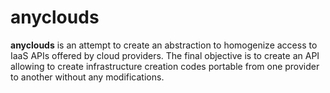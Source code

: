 # anyclouds
**anyclouds** is an attempt to create an abstraction to homogenize access to IaaS APIs offered by cloud providers. 
The final objective is to create an API allowing to create infrastructure creation codes portable from one provider to another without any modifications.